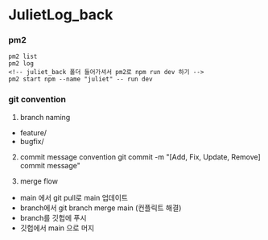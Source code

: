 # JulietLog_back

### pm2

```ubuntu
pm2 list
pm2 log
<!-- juliet_back 폴더 들어가셔서 pm2로 npm run dev 하기 -->
pm2 start npm --name "juliet" -- run dev

```

### git convention

1. branch naming

-   feature/<feature-name>
-   bugfix/<bug-name>

2. commit message convention
   git commit -m "[Add, Fix, Update, Remove] commit message"

3. merge flow

-   main 에서 git pull로 main 업데이트
-   branch에서 git branch merge main (컨플릭트 해결)
-   branch를 깃헙에 푸시
-   깃헙에서 main 으로 머지
